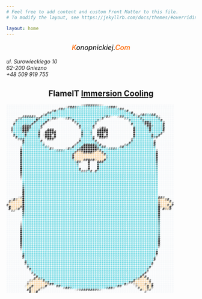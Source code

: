 ```yaml
---
# Feel free to add content and custom Front Matter to this file.
# To modify the layout, see https://jekyllrb.com/docs/themes/#overriding-theme-defaults

layout: home
---
```


   <address>
        <p style="text-align: center; font-weight: 500; font-size: 18px"><span style="color: #ff6600;">K</span>onopnickiej.<span
                style="color: #ff6600;">Com</span></p>
        <p>
            ul. Surowieckiego 10<br/>
            62-200 Gniezno<br/>
            +48 509 919 755
        </p>
    </address>

<div>
<center><h2>FlameIT <a href="https://flameit.io">Immersion Cooling</a></h2></center>
</div>

<pre style="font: 10px/5px monospace;"><span style="color: #F6F8FA;"></span><span style="color: #F6F8FA;">#</span><span style="color: #F6F8FA;">#</span><span style="color: #F6F8FA;">#</span><span style="color: #F6F8FA;">#</span><span style="color: #F6F8FA;">#</span><span style="color: #F6F8FA;">#</span><span style="color: #F6F8FA;">#</span><span style="color: #F6F8FA;">#</span><span style="color: #F6F8FA;">#</span><span style="color: #F6F8FA;">#</span><span style="color: #F6F8FA;">#</span><span style="color: #F6F8FA;">#</span><span style="color: #F6F8FA;">#</span><span style="color: #F6F8FA;">#</span><span style="color: #F6F8FA;">#</span><span style="color: #F6F8FA;">#</span><span style="color: #F6F8FA;">#</span><span style="color: #F6F8FA;">#</span><span style="color: #F6F8FA;">#</span><span style="color: #F6F8FA;">#</span><span style="color: #F6F8FA;">#</span><span style="color: #F6F8FA;">#</span><span style="color: #F6F8FA;">#</span><span style="color: #F6F8FA;">#</span><span style="color: #F6F8FA;">#</span><span style="color: #F6F8FA;">#</span><span style="color: #F6F8FA;">#</span><span style="color: #F6F8FA;">#</span><span style="color: #F6F8FA;">#</span><span style="color: #F6F8FA;">#</span><span style="color: #F6F8FA;">#</span><span style="color: #F6F8FA;">#</span><span style="color: #f6f6f6;">#</span><span style="color: #bebebe;">#</span><span style="color: #787878;">#</span><span style="color: #282828;">#</span><span style="color: #0c0c0c;">#</span><span style="color: #181818;">#</span><span style="color: #2c2c2c;">#</span><span style="color: #4a4a4a;">#</span><span style="color: #747474;">#</span><span style="color: #a2a2a2;">#</span><span style="color: #d4d4d4;">#</span><span style="color: #F6F8FA;">#</span><span style="color: #F6F8FA;">#</span><span style="color: #F6F8FA;">#</span><span style="color: #F6F8FA;">#</span><span style="color: #F6F8FA;">#</span><span style="color: #F6F8FA;">#</span><span style="color: #F6F8FA;">#</span><span style="color: #F6F8FA;">#</span><span style="color: #F6F8FA;">#</span><span style="color: #F6F8FA;">#</span><span style="color: #F6F8FA;">#</span><span style="color: #F6F8FA;">#</span><span style="color: #F6F8FA;">#</span><span style="color: #F6F8FA;">#</span><span style="color: #F6F8FA;">#</span><span style="color: #F6F8FA;">#</span><span style="color: #F6F8FA;">#</span><span style="color: #F6F8FA;">#</span><span style="color: #F6F8FA;">#</span><span style="color: #F6F8FA;">#</span><span style="color: #F6F8FA;">#</span><span style="color: #F6F8FA;">#</span><span style="color: #F6F8FA;">#</span><span style="color: #F6F8FA;">#</span><span style="color: #F6F8FA;">#</span><span style="color: #F6F8FA;">#</span><span style="color: #F6F8FA;">#</span><span style="color: #F6F8FA;">#</span><span style="color: #F6F8FA;">#</span><span style="color: #F6F8FA;">#</span><span style="color: #F6F8FA;">#
</span><span style="color: #F6F8FA;">#</span><span style="color: #F6F8FA;">#</span><span style="color: #F6F8FA;">#</span><span style="color: #F6F8FA;">#</span><span style="color: #F6F8FA;">#</span><span style="color: #F6F8FA;">#</span><span style="color: #F6F8FA;">#</span><span style="color: #F6F8FA;">#</span><span style="color: #F6F8FA;">#</span><span style="color: #F6F8FA;">#</span><span style="color: #F6F8FA;">#</span><span style="color: #F6F8FA;">#</span><span style="color: #F6F8FA;">#</span><span style="color: #F6F8FA;">#</span><span style="color: #F6F8FA;">#</span><span style="color: #F6F8FA;">#</span><span style="color: #F6F8FA;">#</span><span style="color: #F6F8FA;">#</span><span style="color: #F6F8FA;">#</span><span style="color: #F6F8FA;">#</span><span style="color: #F6F8FA;">#</span><span style="color: #F6F8FA;">#</span><span style="color: #F6F8FA;">#</span><span style="color: #F6F8FA;">#</span><span style="color: #F6F8FA;">#</span><span style="color: #F6F8FA;">#</span><span style="color: #e2e2e2;">#</span><span style="color: #4e4e4e;">#</span><span style="color: #000000;">#</span><span style="color: #070e0f;">#</span><span style="color: #2f6166;">#</span><span style="color: #57b2bb;">#</span><span style="color: #6de0eb;">#</span><span style="color: #71e8f4;">#</span><span style="color: #6ee1ec;">#</span><span style="color: #6adae5;">#</span><span style="color: #6ad8e3;">#</span><span style="color: #6ad9e4;">#</span><span style="color: #6adae5;">#</span><span style="color: #6cdce8;">#</span><span style="color: #6ee0ec;">#</span><span style="color: #70e6f2;">#</span><span style="color: #71e8f4;">#</span><span style="color: #6adae5;">#</span><span style="color: #53a9b2;">#</span><span style="color: #285357;">#</span><span style="color: #000101;">#</span><span style="color: #040404;">#</span><span style="color: #909090;">#</span><span style="color: #F6F8FA;">#</span><span style="color: #F6F8FA;">#</span><span style="color: #F6F8FA;">#</span><span style="color: #F6F8FA;">#</span><span style="color: #F6F8FA;">#</span><span style="color: #F6F8FA;">#</span><span style="color: #F6F8FA;">#</span><span style="color: #F6F8FA;">#</span><span style="color: #F6F8FA;">#</span><span style="color: #F6F8FA;">#</span><span style="color: #F6F8FA;">#</span><span style="color: #F6F8FA;">#</span><span style="color: #F6F8FA;">#</span><span style="color: #F6F8FA;">#</span><span style="color: #F6F8FA;">#</span><span style="color: #F6F8FA;">#</span><span style="color: #F6F8FA;">#</span><span style="color: #F6F8FA;">#</span><span style="color: #F6F8FA;">#</span><span style="color: #F6F8FA;">#</span><span style="color: #F6F8FA;">#</span><span style="color: #F6F8FA;">#</span><span style="color: #F6F8FA;">#</span><span style="color: #F6F8FA;">#</span><span style="color: #F6F8FA;">#
</span><span style="color: #F6F8FA;">#</span><span style="color: #F6F8FA;">######################</span><span style="color: #444444;">#</span><span style="color: #000000;">#</span><span style="color: #3e7f85;">#</span><span style="color: #6fe4ef;">#</span><span style="color: #6ddfea;">#</span><span style="color: #69d7e2;">####################</span><span style="color: #71e8f4;">#</span><span style="color: #56afb8;">#</span><span style="color: #040708;">#</span><span style="color: #3a3a3a;">#</span><span style="color: #F6F8FA;">######################
</span><span style="color: #F6F8FA;">#</span><span style="color: #F6F8FA;">###################</span><span style="color: #727272;">#</span><span style="color: #000101;">#</span><span style="color: #5fc3cd;">#</span><span style="color: #6ddfea;">#</span><span style="color: #69d7e2;">###########################</span><span style="color: #6de0eb;">#</span><span style="color: #4ea0a8;">#</span><span style="color: #000000;">#</span><span style="color: #fcfcfc;">#</span><span style="color: #F6F8FA;">###################
</span><span style="color: #F6F8FA;">#</span><span style="color: #F6F8FA;">#################</span><span style="color: #3a3a3a;">#</span><span style="color: #224549;">#</span><span style="color: #71e8f4;">#</span><span style="color: #69d7e2;">#################################</span><span style="color: #5bbbc5;">#</span><span style="color: #000000;">#</span><span style="color: #F6F8FA;">##################
</span><span style="color: #F6F8FA;">#</span><span style="color: #F6F8FA;">###############</span><span style="color: #a2a2a2;">#</span><span style="color: #102022;">#</span><span style="color: #70e5f1;">#</span><span style="color: #69d7e2;">##########################</span><span style="color: #6de0eb;">#</span><span style="color: #71e7f3;">#</span><span style="color: #6bdbe6;">#</span><span style="color: #6ddfeb;">#</span><span style="color: #71e8f4;">#</span><span style="color: #69d8e3;">#</span><span style="color: #69d7e2;">####</span><span style="color: #6bdae6;">#</span><span style="color: #193437;">#</span><span style="color: #cacaca;">#</span><span style="color: #F6F8FA;">#</span><span style="color: #868686;">#</span><span style="color: #000000;">#</span><span style="color: #39767c;">#</span><span style="color: #5bbac3;">#</span><span style="color: #51a5ad;">#</span><span style="color: #13282a;">#</span><span style="color: #0c0c0c;">#</span><span style="color: #F6F8FA;">########
</span><span style="color: #F6F8FA;">#</span><span style="color: #F6F8FA;">######</span><span style="color: #383838;">#</span><span style="color: #000000;">#</span><span style="color: #0f1f20;">#</span><span style="color: #0b1617;">#</span><span style="color: #000000;">#</span><span style="color: #585858;">#</span><span style="color: #F6F8FA;">##</span><span style="color: #000000;">#</span><span style="color: #6cdde8;">#</span><span style="color: #69d7e2;">####</span><span style="color: #6adae5;">#</span><span style="color: #72e9f4;">#</span><span style="color: #6bdbe6;">#</span><span style="color: #68d4df;">#</span><span style="color: #6fe3ef;">#</span><span style="color: #6fe4ef;">#</span><span style="color: #69d7e2;">###############</span><span style="color: #6ad9e5;">#</span><span style="color: #4ea0a8;">#</span><span style="color: #000000;">#</span><span style="color: #727070;">#</span><span style="color: #e8e8e8;">#</span><span style="color: #F6F8FA;">##</span><span style="color: #bfbfbf;">#</span><span style="color: #181111;">#</span><span style="color: #153134;">#</span><span style="color: #71e8f4;">#</span><span style="color: #69d7e2;">####</span><span style="color: #5ec0ca;">#</span><span style="color: #000000;">#</span><span style="color: #72e9f5;">#</span><span style="color: #69d7e2;">#####</span><span style="color: #6ddfea;">#</span><span style="color: #152b2d;">#</span><span style="color: #cccccc;">#</span><span style="color: #F6F8FA;">######
</span><span style="color: #F6F8FA;">#</span><span style="color: #F6F8FA;">####</span><span style="color: #727272;">#</span><span style="color: #2a565a;">#</span><span style="color: #6fe3ee;">#</span><span style="color: #69d7e2;">####</span><span style="color: #72eaf5;">#</span><span style="color: #183134;">#</span><span style="color: #000000;">#</span><span style="color: #6ee1ec;">#</span><span style="color: #69d7e2;">##</span><span style="color: #69d6e1;">#</span><span style="color: #6ee2ed;">#</span><span style="color: #00090a;">#</span><span style="color: #1b1616;">#</span><span style="color: #b4b4b4;">#</span><span style="color: #f9f9f9;">#</span><span style="color: #F6F8FA;">#</span><span style="color: #e7e7e7;">#</span><span style="color: #787777;">#</span><span style="color: #000000;">#</span><span style="color: #438a91;">#</span><span style="color: #6adae5;">#</span><span style="color: #69d7e2;">###########</span><span style="color: #63cbd5;">#</span><span style="color: #080302;">#</span><span style="color: #F6F8FA;">#########</span><span style="color: #6c6c6c;">#</span><span style="color: #42878e;">#</span><span style="color: #69d6e1;">#</span><span style="color: #69d7e2;">###</span><span style="color: #71e6f2;">#</span><span style="color: #173032;">#</span><span style="color: #68d6e1;">#</span><span style="color: #69d7e2;">#####</span><span style="color: #69d6e1;">#</span><span style="color: #31656a;">#</span><span style="color: #ececec;">#</span><span style="color: #F6F8FA;">#####
</span><span style="color: #F6F8FA;">#</span><span style="color: #F6F8FA;">###</span><span style="color: #383838;">#</span><span style="color: #6ee1ec;">#</span><span style="color: #69d7e2;">######</span><span style="color: #72e9f5;">#</span><span style="color: #010202;">#</span><span style="color: #69d7e2;">###</span><span style="color: #6fe2ee;">#</span><span style="color: #000000;">#</span><span style="color: #c5c5c5;">#</span><span style="color: #F6F8FA;">#########</span><span style="color: #000000;">#</span><span style="color: #6ee1ec;">#</span><span style="color: #69d7e2;">########</span><span style="color: #69d6e1;">#</span><span style="color: #2d5d62;">#</span><span style="color: #d8d8d8;">#</span><span style="color: #F6F8FA;">###########</span><span style="color: #fefefe;">#</span><span style="color: #264f53;">#</span><span style="color: #69d7e2;">####</span><span style="color: #70e5f0;">#</span><span style="color: #2a565b;">#</span><span style="color: #69d7e2;">######</span><span style="color: #69d6e1;">#</span><span style="color: #000101;">#</span><span style="color: #F6F8FA;">#####
</span><span style="color: #F6F8FA;">#</span><span style="color: #F6F8FA;">##</span><span style="color: #d2d2d2;">#</span><span style="color: #64cdd8;">#</span><span style="color: #69d7e2;">######</span><span style="color: #6ee0ec;">#</span><span style="color: #000000;">#</span><span style="color: #69d7e1;">#</span><span style="color: #69d7e2;">##</span><span style="color: #72eaf6;">#</span><span style="color: #000000;">#</span><span style="color: #F6F8FA;">############</span><span style="color: #646464;">#</span><span style="color: #65cfd9;">#</span><span style="color: #69d7e2;">#######</span><span style="color: #3e7f86;">#</span><span style="color: #fafafa;">#</span><span style="color: #F6F8FA;">#############</span><span style="color: #e6e6e6;">#</span><span style="color: #63cad4;">#</span><span style="color: #69d7e2;">####</span><span style="color: #57b3bc;">#</span><span style="color: #000000;">##</span><span style="color: #39747a;">#</span><span style="color: #69d7e2;">####</span><span style="color: #72eaf6;">#</span><span style="color: #909090;">#</span><span style="color: #F6F8FA;">####
</span><span style="color: #F6F8FA;">#</span><span style="color: #F6F8FA;">##</span><span style="color: #040909;">#</span><span style="color: #69d7e2;">###</span><span style="color: #6bdbe6;">#</span><span style="color: #57b2bb;">#</span><span style="color: #63cbd6;">#</span><span style="color: #6bdae5;">#</span><span style="color: #000000;">#</span><span style="color: #6cdde8;">#</span><span style="color: #69d7e2;">##</span><span style="color: #6cdee9;">#</span><span style="color: #000000;">#</span><span style="color: #F6F8FA;">##############</span><span style="color: #2a2a2a;">#</span><span style="color: #71e8f4;">#</span><span style="color: #69d7e2;">#####</span><span style="color: #72eaf6;">#</span><span style="color: #848484;">#</span><span style="color: #F6F8FA;">###############</span><span style="color: #030000;">#</span><span style="color: #69d8e3;">#</span><span style="color: #69d7e2;">###</span><span style="color: #69d7e1;">#</span><span style="color: #0f1f21;">#</span><span style="color: #000000;">##</span><span style="color: #6fe5f0;">#</span><span style="color: #69d7e2;">####</span><span style="color: #000000;">#</span><span style="color: #F6F8FA;">####
</span><span style="color: #F6F8FA;">#</span><span style="color: #F6F8FA;">#</span><span style="color: #fafafa;">#</span><span style="color: #6de0eb;">#</span><span style="color: #69d7e2;">##</span><span style="color: #6ad9e4;">#</span><span style="color: #000000;">####</span><span style="color: #72e9f5;">#</span><span style="color: #69d7e2;">###</span><span style="color: #102224;">#</span><span style="color: #F6F8FA;">################</span><span style="color: #030809;">#</span><span style="color: #69d7e2;">#####</span><span style="color: #000203;">#</span><span style="color: #F6F8FA;">#################</span><span style="color: #65ced8;">#</span><span style="color: #69d7e2;">####</span><span style="color: #6cdde8;">#</span><span style="color: #000000;">##</span><span style="color: #3f8288;">#</span><span style="color: #69d7e2;">####</span><span style="color: #0d1b1c;">#</span><span style="color: #F6F8FA;">####
</span><span style="color: #F6F8FA;">#</span><span style="color: #F6F8FA;">#</span><span style="color: #727272;">#</span><span style="color: #6ddee9;">#</span><span style="color: #69d7e2;">##</span><span style="color: #59b6c0;">#</span><span style="color: #000000;">###</span><span style="color: #204245;">#</span><span style="color: #69d7e2;">###</span><span style="color: #6fe4ef;">#</span><span style="color: #676666;">#</span><span style="color: #F6F8FA;">################</span><span style="color: #646463;">#</span><span style="color: #6fe4f0;">#</span><span style="color: #69d7e2;">###</span><span style="color: #6ee1ed;">#</span><span style="color: #656463;">#</span><span style="color: #F6F8FA;">##</span><span style="color: #b7b7b7;">#</span><span style="color: #0e0e0e;">#</span><span style="color: #7d7d7d;">#</span><span style="color: #F6F8FA;">############</span><span style="color: #061719;">#</span><span style="color: #69d7e2;">#####</span><span style="color: #57b1ba;">#</span><span style="color: #000000;">#</span><span style="color: #71e8f4;">#</span><span style="color: #69d7e2;">####</span><span style="color: #14292b;">#</span><span style="color: #F6F8FA;">####
</span><span style="color: #F6F8FA;">#</span><span style="color: #F6F8FA;">#</span><span style="color: #484848;">#</span><span style="color: #6adae5;">#</span><span style="color: #69d7e2;">##</span><span style="color: #5ab8c1;">#</span><span style="color: #000000;">###</span><span style="color: #6cdee9;">#</span><span style="color: #69d7e2;">###</span><span style="color: #57b2bb;">#</span><span style="color: #F6F8FA;">###</span><span style="color: #000000;">##</span><span style="color: #111111;">#</span><span style="color: #F6F8FA;">############</span><span style="color: #5ec1ca;">#</span><span style="color: #69d7e2;">####</span><span style="color: #F6F8FA;">##</span><span style="color: #515151;">#</span><span style="color: #000000;">####</span><span style="color: #F6F8FA;">###########</span><span style="color: #000000;">#</span><span style="color: #69d7e2;">######</span><span style="color: #040808;">#</span><span style="color: #69d7e2;">#####</span><span style="color: #000000;">#</span><span style="color: #F6F8FA;">####
</span><span style="color: #F6F8FA;">#</span><span style="color: #F6F8FA;">#</span><span style="color: #969696;">#</span><span style="color: #6fe3ee;">#</span><span style="color: #69d7e2;">##</span><span style="color: #69d6e1;">#</span><span style="color: #030606;">#</span><span style="color: #000000;">#</span><span style="color: #32676c;">#</span><span style="color: #69d7e2;">####</span><span style="color: #193b3f;">#</span><span style="color: #F6F8FA;">##</span><span style="color: #000000;">#####</span><span style="color: #F6F8FA;">###########</span><span style="color: #2e6166;">#</span><span style="color: #69d7e2;">###</span><span style="color: #4e9fa7;">#</span><span style="color: #F6F8FA;">##</span><span style="color: #000000;">#####</span><span style="color: #F6F8FA;">###########</span><span style="color: #1b1413;">#</span><span style="color: #69d8e3;">#</span><span style="color: #69d7e2;">#####</span><span style="color: #32676c;">#</span><span style="color: #6fe3ee;">#</span><span style="color: #69d7e2;">###</span><span style="color: #72eaf6;">#</span><span style="color: #848484;">#</span><span style="color: #F6F8FA;">####
</span><span style="color: #F6F8FA;">#</span><span style="color: #F6F8FA;">##</span><span style="color: #54abb4;">#</span><span style="color: #69d7e2;">###</span><span style="color: #69d6e1;">#</span><span style="color: #1f4043;">#</span><span style="color: #6fe4f0;">#</span><span style="color: #69d7e2;">####</span><span style="color: #001012;">#</span><span style="color: #F6F8FA;">#</span><span style="color: #e4e4e4;">#</span><span style="color: #000000;">#####</span><span style="color: #F6F8FA;">###########</span><span style="color: #133235;">#</span><span style="color: #69d7e2;">###</span><span style="color: #479299;">#</span><span style="color: #F6F8FA;">##</span><span style="color: #000000;">###</span><span style="color: #bfbfbf;">#</span><span style="color: #141414;">#</span><span style="color: #f5f5f5;">#</span><span style="color: #F6F8FA;">##########</span><span style="color: #140c0b;">#</span><span style="color: #69d8e3;">#</span><span style="color: #69d7e2;">#####</span><span style="color: #72e9f5;">#</span><span style="color: #51a5ae;">#</span><span style="color: #69d7e2;">##</span><span style="color: #68d6e1;">#</span><span style="color: #000101;">#</span><span style="color: #F6F8FA;">#####
</span><span style="color: #F6F8FA;">#</span><span style="color: #F6F8FA;">##</span><span style="color: #181818;">#</span><span style="color: #6fe3ee;">#</span><span style="color: #69d7e2;">##</span><span style="color: #6ad8e4;">#</span><span style="color: #010202;">#</span><span style="color: #69d7e2;">#####</span><span style="color: #0c2528;">#</span><span style="color: #F6F8FA;">#</span><span style="color: #d4d4d4;">#</span><span style="color: #000000;">###</span><span style="color: #F6F8FA;">#</span><span style="color: #000000;">#</span><span style="color: #F6F8FA;">###########</span><span style="color: #224c50;">#</span><span style="color: #69d7e2;">###</span><span style="color: #67d2dd;">#</span><span style="color: #F6F8FA;">##</span><span style="color: #000000;">###</span><span style="color: #dcdcdc;">#</span><span style="color: #222222;">#</span><span style="color: #F6F8FA;">###########</span><span style="color: #000000;">#</span><span style="color: #69d7e2;">#######</span><span style="color: #000000;">#</span><span style="color: #69d7e2;">#</span><span style="color: #6cdee9;">#</span><span style="color: #050a0b;">#</span><span style="color: #F6F8FA;">######
</span><span style="color: #F6F8FA;">#</span><span style="color: #F6F8FA;">###</span><span style="color: #000000;">#</span><span style="color: #72eaf6;">#</span><span style="color: #69d7e2;">#</span><span style="color: #6ddfea;">#</span><span style="color: #5fc2cc;">#</span><span style="color: #69d7e2;">#####</span><span style="color: #3e8087;">#</span><span style="color: #F6F8FA;">##</span><span style="color: #000000;">###</span><span style="color: #979797;">#</span><span style="color: #000000;">#</span><span style="color: #F6F8FA;">###########</span><span style="color: #55aeb7;">#</span><span style="color: #69d7e2;">###</span><span style="color: #6ddfea;">#</span><span style="color: #3d3b3b;">#</span><span style="color: #F6F8FA;">#</span><span style="color: #ececec;">#</span><span style="color: #000000;">###</span><span style="color: #818181;">#</span><span style="color: #F6F8FA;">###########</span><span style="color: #2d5f64;">#</span><span style="color: #69d7e2;">#######</span><span style="color: #285357;">#</span><span style="color: #40838a;">#</span><span style="color: #222222;">#</span><span style="color: #F6F8FA;">#######
</span><span style="color: #F6F8FA;">#</span><span style="color: #F6F8FA;">####</span><span style="color: #747474;">#</span><span style="color: #2c5b60;">#</span><span style="color: #23474b;">#</span><span style="color: #6ee1ed;">#</span><span style="color: #69d7e2;">#####</span><span style="color: #72e8f4;">#</span><span style="color: #e6e6e6;">#</span><span style="color: #F6F8FA;">#</span><span style="color: #e7e7e7;">#</span><span style="color: #000000;">###</span><span style="color: #F6F8FA;">###########</span><span style="color: #999999;">#</span><span style="color: #71e7f3;">#</span><span style="color: #69d7e2;">####</span><span style="color: #0d1e20;">#</span><span style="color: #F6F8FA;">###</span><span style="color: #e1e1e1;">#</span><span style="color: #F6F8FA;">############</span><span style="color: #6e6d6d;">#</span><span style="color: #71e7f3;">#</span><span style="color: #69d7e2;">#######</span><span style="color: #6ddfeb;">#</span><span style="color: #F6F8FA;">#########
</span><span style="color: #F6F8FA;">#</span><span style="color: #F6F8FA;">######</span><span style="color: #000000;">#</span><span style="color: #69d7e2;">######</span><span style="color: #69d6e1;">#</span><span style="color: #000000;">#</span><span style="color: #F6F8FA;">################</span><span style="color: #000304;">#</span><span style="color: #69d7e2;">#####</span><span style="color: #6fe4f0;">#</span><span style="color: #1f1e1e;">#</span><span style="color: #F6F8FA;">###############</span><span style="color: #2f6065;">#</span><span style="color: #69d7e2;">########</span><span style="color: #6cdee9;">#</span><span style="color: #4e4e4e;">#</span><span style="color: #F6F8FA;">########
</span><span style="color: #F6F8FA;">#</span><span style="color: #F6F8FA;">######</span><span style="color: #254d51;">#</span><span style="color: #69d7e2;">#######</span><span style="color: #6fe3ee;">#</span><span style="color: #d1d1d1;">#</span><span style="color: #F6F8FA;">##############</span><span style="color: #3f3e3e;">#</span><span style="color: #71e7f2;">#</span><span style="color: #69d7e2;">##</span><span style="color: #70e4f0;">#</span><span style="color: #71e7f3;">#</span><span style="color: #72e8f4;">#</span><span style="color: #6ad9e4;">#</span><span style="color: #66d1dc;">#</span><span style="color: #818181;">#</span><span style="color: #F6F8FA;">#############</span><span style="color: #060f10;">#</span><span style="color: #68d6e1;">#</span><span style="color: #69d7e2;">#########</span><span style="color: #000000;">#</span><span style="color: #F6F8FA;">########
</span><span style="color: #F6F8FA;">#</span><span style="color: #F6F8FA;">######</span><span style="color: #60c4ce;">#</span><span style="color: #69d7e2;">########</span><span style="color: #366e74;">#</span><span style="color: #F6F8FA;">#############</span><span style="color: #727272;">#</span><span style="color: #6cdee9;">#</span><span style="color: #69d7e2;">#</span><span style="color: #6fe3ef;">#</span><span style="color: #000000;">#####</span><span style="color: #3f8187;">#</span><span style="color: #66d1db;">#</span><span style="color: #1e1c1c;">#</span><span style="color: #F6F8FA;">##########</span><span style="color: #8e8e8e;">#</span><span style="color: #2b595e;">#</span><span style="color: #68d6e1;">#</span><span style="color: #69d7e2;">##########</span><span style="color: #183134;">#</span><span style="color: #F6F8FA;">########
</span><span style="color: #F6F8FA;">#</span><span style="color: #F6F8FA;">#####</span><span style="color: #cacaca;">#</span><span style="color: #72e9f5;">#</span><span style="color: #69d7e2;">########</span><span style="color: #69d6e1;">#</span><span style="color: #42868d;">#</span><span style="color: #9d9d9d;">#</span><span style="color: #F6F8FA;">##########</span><span style="color: #000000;">#</span><span style="color: #72e9f5;">#</span><span style="color: #69d7e2;">#</span><span style="color: #71e8f4;">#</span><span style="color: #000000;">#######</span><span style="color: #56b0b9;">#</span><span style="color: #6fe3ef;">#</span><span style="color: #12292c;">#</span><span style="color: #393636;">#</span><span style="color: #F6F8FA;">######</span><span style="color: #535151;">#</span><span style="color: #00090a;">#</span><span style="color: #72e9f5;">#</span><span style="color: #69d7e2;">############</span><span style="color: #4fa1a9;">#</span><span style="color: #F6F8FA;">########
</span><span style="color: #F6F8FA;">#</span><span style="color: #F6F8FA;">#####</span><span style="color: #606060;">#</span><span style="color: #6ddfea;">#</span><span style="color: #69d7e2;">##########</span><span style="color: #72eaf6;">#</span><span style="color: #000000;">#</span><span style="color: #818080;">#</span><span style="color: #F6F8FA;">#####</span><span style="color: #d8d8d8;">#</span><span style="color: #000000;">#</span><span style="color: #469097;">#</span><span style="color: #69d8e3;">#</span><span style="color: #69d7e2;">##</span><span style="color: #1e3d40;">#</span><span style="color: #000000;">#######</span><span style="color: #122729;">#</span><span style="color: #69d7e2;">##</span><span style="color: #6cdee9;">#</span><span style="color: #68d4df;">#</span><span style="color: #3a777d;">#</span><span style="color: #193b3e;">#</span><span style="color: #1b3e41;">#</span><span style="color: #3c7c83;">#</span><span style="color: #68d6e0;">#</span><span style="color: #6ddfea;">#</span><span style="color: #69d7e2;">##############</span><span style="color: #6ee1ec;">#</span><span style="color: #f0f0f0;">#</span><span style="color: #F6F8FA;">#######
</span><span style="color: #F6F8FA;">#</span><span style="color: #F6F8FA;">#####</span><span style="color: #161616;">#</span><span style="color: #69d7e2;">#############</span><span style="color: #6ee1ec;">#</span><span style="color: #67d2dd;">#</span><span style="color: #3e8188;">#</span><span style="color: #26555a;">#</span><span style="color: #326b71;">#</span><span style="color: #59b6bf;">#</span><span style="color: #72e9f5;">#</span><span style="color: #69d7e2;">###</span><span style="color: #6fe6f2;">#</span><span style="color: #0b0004;">#</span><span style="color: #5e503f;">#</span><span style="color: #000000;">#######</span><span style="color: #c2ad88;">#</span><span style="color: #1a191d;">#</span><span style="color: #6de2ee;">#</span><span style="color: #69d7e2;">######################</span><span style="color: #70e6f2;">#</span><span style="color: #929292;">#</span><span style="color: #F6F8FA;">#######
</span><span style="color: #F6F8FA;">#</span><span style="color: #F6F8FA;">#####</span><span style="color: #000000;">#</span><span style="color: #69d7e2;">######################</span><span style="color: #6ee4f0;">#</span><span style="color: #443830;">#</span><span style="color: #f5d1a1;">##</span><span style="color: #bfa47f;">#</span><span style="color: #000000;">####</span><span style="color: #847157;">#</span><span style="color: #ffddaa;">#</span><span style="color: #f6d2a2;">#</span><span style="color: #fcd7a6;">#</span><span style="color: #241b1b;">#</span><span style="color: #6fe6f2;">#</span><span style="color: #69d7e2;">#####################</span><span style="color: #6bdbe6;">#</span><span style="color: #343434;">#</span><span style="color: #F6F8FA;">#######
</span><span style="color: #F6F8FA;">#</span><span style="color: #F6F8FA;">#####</span><span style="color: #000000;">#</span><span style="color: #69d7e2;">######################</span><span style="color: #243237;">#</span><span style="color: #f9d5a4;">#</span><span style="color: #f6d2a2;">###########</span><span style="color: #f5d1a1;">#</span><span style="color: #1e1516;">#</span><span style="color: #6bdde9;">#</span><span style="color: #69d7e2;">#####################</span><span style="color: #000000;">#</span><span style="color: #F6F8FA;">#######
</span><span style="color: #F6F8FA;">#</span><span style="color: #F6F8FA;">#####</span><span style="color: #040909;">#</span><span style="color: #69d7e2;">######################</span><span style="color: #251615;">#</span><span style="color: #f6d2a2;">#############</span><span style="color: #ffe2ae;">#</span><span style="color: #549fa8;">#</span><span style="color: #69d7e2;">#####################</span><span style="color: #000000;">#</span><span style="color: #F6F8FA;">#######
</span><span style="color: #F6F8FA;">#</span><span style="color: #F6F8FA;">#####</span><span style="color: #0b1617;">#</span><span style="color: #69d7e2;">######################</span><span style="color: #0f0408;">#</span><span style="color: #f6d2a2;">#####</span><span style="color: #f7d3a2;">#</span><span style="color: #ffdcaa;">#</span><span style="color: #fcd7a5;">#</span><span style="color: #f6d2a2;">#####</span><span style="color: #ffe3ae;">#</span><span style="color: #549fa7;">#</span><span style="color: #69d7e2;">#####################</span><span style="color: #050b0b;">#</span><span style="color: #F6F8FA;">#######
</span><span style="color: #F6F8FA;">#</span><span style="color: #F6F8FA;">#####</span><span style="color: #0d1b1d;">#</span><span style="color: #69d7e2;">######################</span><span style="color: #60bfc8;">#</span><span style="color: #e7c79a;">#</span><span style="color: #f6d2a2;">#</span><span style="color: #fbd7a5;">##</span><span style="color: #453b33;">#</span><span style="color: #19171b;">#</span><span style="color: #121010;">#</span><span style="color: #575456;">#</span><span style="color: #060408;">#</span><span style="color: #debe94;">#</span><span style="color: #f9d4a4;">#</span><span style="color: #f6d2a2;">#</span><span style="color: #f9d5a4;">#</span><span style="color: #12090c;">#</span><span style="color: #6bdce7;">#</span><span style="color: #69d7e2;">#####################</span><span style="color: #162e30;">#</span><span style="color: #F6F8FA;">#######
</span><span style="color: #F6F8FA;">#</span><span style="color: #F6F8FA;">#####</span><span style="color: #0d1b1d;">#</span><span style="color: #69d7e2;">#######################</span><span style="color: #60bfc8;">#</span><span style="color: #1a1e23;">#</span><span style="color: #464446;">#</span><span style="color: #e6e6e6;">#</span><span style="color: #F6F8FA;">##</span><span style="color: #000000;">#</span><span style="color: #F6F8FA;">###</span><span style="color: #1a1d20;">#</span><span style="color: #170b0c;">#</span><span style="color: #161115;">#</span><span style="color: #6ee5f1;">#</span><span style="color: #69d7e2;">######################</span><span style="color: #295458;">#</span><span style="color: #F6F8FA;">#######
</span><span style="color: #F6F8FA;">#</span><span style="color: #F6F8FA;">#####</span><span style="color: #0a1516;">#</span><span style="color: #69d7e2;">########################</span><span style="color: #50a4ac;">#</span><span style="color: #F6F8FA;">####</span><span style="color: #1f1f1f;">#</span><span style="color: #F6F8FA;">###</span><span style="color: #234d51;">#</span><span style="color: #69d7e2;">#########################</span><span style="color: #387379;">#</span><span style="color: #F6F8FA;">#######
</span><span style="color: #F6F8FA;">#</span><span style="color: #F6F8FA;">#####</span><span style="color: #040909;">#</span><span style="color: #69d7e2;">########################</span><span style="color: #52a9b1;">#</span><span style="color: #F6F8FA;">####</span><span style="color: #3d3d3d;">#</span><span style="color: #F6F8FA;">###</span><span style="color: #081e20;">#</span><span style="color: #69d7e2;">#########################</span><span style="color: #448c94;">#</span><span style="color: #F6F8FA;">#######
</span><span style="color: #F6F8FA;">#</span><span style="color: #F6F8FA;">#####</span><span style="color: #000000;">#</span><span style="color: #69d7e2;">########################</span><span style="color: #6ee1ed;">#</span><span style="color: #ebebeb;">#</span><span style="color: #F6F8FA;">###</span><span style="color: #3c3c3c;">#</span><span style="color: #F6F8FA;">###</span><span style="color: #000f10;">#</span><span style="color: #69d7e2;">#########################</span><span style="color: #4ea0a8;">#</span><span style="color: #F6F8FA;">#######
</span><span style="color: #F6F8FA;">#</span><span style="color: #F6F8FA;">#####</span><span style="color: #000000;">#</span><span style="color: #69d7e2;">########################</span><span style="color: #6ad9e4;">#</span><span style="color: #040202;">#</span><span style="color: #F6F8FA;">##</span><span style="color: #e5e5e5;">#</span><span style="color: #030202;">#</span><span style="color: #F6F8FA;">###</span><span style="color: #153235;">#</span><span style="color: #69d7e2;">#########################</span><span style="color: #54acb5;">#</span><span style="color: #F6F8FA;">#######
</span><span style="color: #F6F8FA;">#</span><span style="color: #F6F8FA;">#####</span><span style="color: #000000;">#</span><span style="color: #69d7e2;">#########################</span><span style="color: #63cad4;">#</span><span style="color: #535251;">#</span><span style="color: #5e5d5d;">#</span><span style="color: #39757b;">#</span><span style="color: #6ddfea;">#</span><span style="color: #1c1a19;">#</span><span style="color: #efefef;">#</span><span style="color: #000000;">#</span><span style="color: #71e7f3;">#</span><span style="color: #69d7e2;">#########################</span><span style="color: #59b6c0;">#</span><span style="color: #F6F8FA;">#######
</span><span style="color: #F6F8FA;">#</span><span style="color: #F6F8FA;">#####</span><span style="color: #202020;">#</span><span style="color: #6ad8e3;">#</span><span style="color: #69d7e2;">#########################</span><span style="color: #6ee2ee;">#</span><span style="color: #6ee2ed;">#</span><span style="color: #69d7e2;">##</span><span style="color: #6ddfea;">#</span><span style="color: #6ad9e4;">#</span><span style="color: #69d7e2;">###########################</span><span style="color: #5cbdc7;">#</span><span style="color: #F6F8FA;">#######
</span><span style="color: #F6F8FA;">#</span><span style="color: #F6F8FA;">#####</span><span style="color: #505050;">#</span><span style="color: #6cdce7;">#</span><span style="color: #69d7e2;">##########################################################</span><span style="color: #5fc2cc;">#</span><span style="color: #F6F8FA;">#######
</span><span style="color: #F6F8FA;">#</span><span style="color: #F6F8FA;">#####</span><span style="color: #8c8c8c;">#</span><span style="color: #6fe4ef;">#</span><span style="color: #69d7e2;">##########################################################</span><span style="color: #61c7d1;">#</span><span style="color: #F6F8FA;">#######
</span><span style="color: #F6F8FA;">#</span><span style="color: #F6F8FA;">#####</span><span style="color: #c8c8c8;">#</span><span style="color: #72e9f4;">#</span><span style="color: #69d7e2;">##########################################################</span><span style="color: #62c8d3;">#</span><span style="color: #F6F8FA;">#######
</span><span style="color: #F6F8FA;">#</span><span style="color: #F6F8FA;">#####</span><span style="color: #f6f6f6;">#</span><span style="color: #6ee2ed;">#</span><span style="color: #69d7e2;">##########################################################</span><span style="color: #63cad5;">#</span><span style="color: #F6F8FA;">#######
</span><span style="color: #F6F8FA;">#</span><span style="color: #F6F8FA;">######</span><span style="color: #63cbd5;">#</span><span style="color: #69d7e2;">##########################################################</span><span style="color: #63cad5;">#</span><span style="color: #F6F8FA;">#######
</span><span style="color: #F6F8FA;">#</span><span style="color: #F6F8FA;">######</span><span style="color: #50a4ac;">#</span><span style="color: #69d7e2;">##########################################################</span><span style="color: #63cad5;">#</span><span style="color: #F6F8FA;">#######
</span><span style="color: #F6F8FA;">#</span><span style="color: #F6F8FA;">######</span><span style="color: #387379;">#</span><span style="color: #69d7e2;">##########################################################</span><span style="color: #64cdd8;">#</span><span style="color: #F6F8FA;">#######
</span><span style="color: #F6F8FA;">#</span><span style="color: #F6F8FA;">######</span><span style="color: #214447;">#</span><span style="color: #69d7e2;">##########################################################</span><span style="color: #66d1db;">#</span><span style="color: #F6F8FA;">#######
</span><span style="color: #F6F8FA;">#</span><span style="color: #F6F8FA;">######</span><span style="color: #0e1e1f;">#</span><span style="color: #69d7e2;">##########################################################</span><span style="color: #68d5e0;">#</span><span style="color: #F6F8FA;">#######
</span><span style="color: #F6F8FA;">#</span><span style="color: #F6F8FA;">######</span><span style="color: #010404;">#</span><span style="color: #69d7e2;">##########################################################</span><span style="color: #6bdae5;">#</span><span style="color: #F6F8FA;">#######
</span><span style="color: #F6F8FA;">#</span><span style="color: #F6F8FA;">######</span><span style="color: #000000;">#</span><span style="color: #69d7e2;">##########################################################</span><span style="color: #6ddfeb;">#</span><span style="color: #f4f4f4;">#</span><span style="color: #F6F8FA;">######
</span><span style="color: #F6F8FA;">#</span><span style="color: #F6F8FA;">######</span><span style="color: #000000;">#</span><span style="color: #69d7e2;">##########################################################</span><span style="color: #70e4f0;">#</span><span style="color: #e6e6e6;">#</span><span style="color: #F6F8FA;">######
</span><span style="color: #F6F8FA;">#</span><span style="color: #F6F8FA;">####</span><span style="color: #d4d4d4;">#</span><span style="color: #969696;">#</span><span style="color: #000000;">#</span><span style="color: #69d7e2;">##########################################################</span><span style="color: #71e8f4;">#</span><span style="color: #000000;">##</span><span style="color: #686868;">#</span><span style="color: #F6F8FA;">####
</span><span style="color: #F6F8FA;">#</span><span style="color: #F6F8FA;">#</span><span style="color: #dcdcdc;">#</span><span style="color: #000000;">#</span><span style="color: #a48e6d;">#</span><span style="color: #ffe0ad;">#</span><span style="color: #ffe2ae;">#</span><span style="color: #000000;">#</span><span style="color: #69d7e2;">##########################################################</span><span style="color: #71e8f4;">#</span><span style="color: #ba9f7b;">#</span><span style="color: #f6d2a2;">#</span><span style="color: #ffe2ae;">#</span><span style="color: #88765b;">#</span><span style="color: #020202;">#</span><span style="color: #F6F8FA;">##
</span><span style="color: #F6F8FA;">#</span><span style="color: #343434;">#</span><span style="color: #d7ba90;">#</span><span style="color: #f5d1a1;">#</span><span style="color: #f6d2a2;">###</span><span style="color: #000000;">#</span><span style="color: #69d7e2;">##########################################################</span><span style="color: #70e4f0;">#</span><span style="color: #937d60;">#</span><span style="color: #f6d2a2;">###</span><span style="color: #ffe0ac;">#</span><span style="color: #000000;">#</span><span style="color: #F6F8FA;">#
</span><span style="color: #eeeeee;">#</span><span style="color: #ddbd92;">#</span><span style="color: #f6d2a2;">#####</span><span style="color: #000000;">#</span><span style="color: #69d7e2;">##########################################################</span><span style="color: #6cdee9;">#</span><span style="color: #695742;">#</span><span style="color: #f6d2a2;">####</span><span style="color: #ffe7b2;">#</span><span style="color: #787878;">#
</span><span style="color: #1a1a1a;">#</span><span style="color: #f8d3a3;">#</span><span style="color: #ffdba9;">#</span><span style="color: #f6d2a2;">####</span><span style="color: #000000;">#</span><span style="color: #69d7e2;">##########################################################</span><span style="color: #6adae5;">#</span><span style="color: #3c2e21;">#</span><span style="color: #f6d2a2;">###</span><span style="color: #433a2c;">#</span><span style="color: #ffe6b1;">#</span><span style="color: #222222;">#
</span><span style="color: #F6F8FA;">#</span><span style="color: #000000;">#</span><span style="color: #edcc9d;">#</span><span style="color: #f6d2a2;">##</span><span style="color: #fdd9a7;">#</span><span style="color: #5c4f3d;">#</span><span style="color: #000000;">#</span><span style="color: #69d7e2;">###########################################################</span><span style="color: #000000;">#</span><span style="color: #d7ba8f;">#</span><span style="color: #f5d1a1;">#</span><span style="color: #f6d2a2;">#</span><span style="color: #f8d4a3;">#</span><span style="color: #0a0806;">#</span><span style="color: #F6F8FA;">#
</span><span style="color: #F6F8FA;">#</span><span style="color: #000000;">#</span><span style="color: #ffdba9;">#</span><span style="color: #ffdcaa;">#</span><span style="color: #c0a680;">#</span><span style="color: #222222;">#</span><span style="color: #F6F8FA;">#</span><span style="color: #020505;">#</span><span style="color: #69d7e2;">###########################################################</span><span style="color: #000000;">#</span><span style="color: #fcfcfc;">#</span><span style="color: #000000;">#</span><span style="color: #b09775;">#</span><span style="color: #c6ac85;">#</span><span style="color: #262626;">#</span><span style="color: #F6F8FA;">#
</span><span style="color: #F6F8FA;">#</span><span style="color: #F6F8FA;">#</span><span style="color: #727272;">#</span><span style="color: #8c8c8c;">#</span><span style="color: #F6F8FA;">###</span><span style="color: #102123;">#</span><span style="color: #69d7e2;">###########################################################</span><span style="color: #000000;">#</span><span style="color: #F6F8FA;">######
</span><span style="color: #F6F8FA;">#</span><span style="color: #F6F8FA;">######</span><span style="color: #244a4e;">#</span><span style="color: #69d7e2;">###########################################################</span><span style="color: #000000;">#</span><span style="color: #F6F8FA;">######
</span><span style="color: #F6F8FA;">#</span><span style="color: #F6F8FA;">######</span><span style="color: #3b797f;">#</span><span style="color: #69d7e2;">###########################################################</span><span style="color: #0b1617;">#</span><span style="color: #F6F8FA;">######
</span><span style="color: #F6F8FA;">#</span><span style="color: #F6F8FA;">######</span><span style="color: #52a7b0;">#</span><span style="color: #69d7e2;">###########################################################</span><span style="color: #183134;">#</span><span style="color: #F6F8FA;">######
</span><span style="color: #F6F8FA;">#</span><span style="color: #F6F8FA;">######</span><span style="color: #64ccd6;">#</span><span style="color: #69d7e2;">###########################################################</span><span style="color: #264e52;">#</span><span style="color: #F6F8FA;">######
</span><span style="color: #F6F8FA;">#</span><span style="color: #F6F8FA;">######</span><span style="color: #6ee1ed;">#</span><span style="color: #69d7e2;">###########################################################</span><span style="color: #33696e;">#</span><span style="color: #F6F8FA;">######
</span><span style="color: #F6F8FA;">#</span><span style="color: #F6F8FA;">#####</span><span style="color: #dedede;">#</span><span style="color: #72e9f5;">#</span><span style="color: #69d7e2;">###########################################################</span><span style="color: #3f8087;">#</span><span style="color: #F6F8FA;">######
</span><span style="color: #F6F8FA;">#</span><span style="color: #F6F8FA;">#####</span><span style="color: #aeaeae;">#</span><span style="color: #70e5f1;">#</span><span style="color: #69d7e2;">###########################################################</span><span style="color: #479299;">#</span><span style="color: #F6F8FA;">######
</span><span style="color: #F6F8FA;">#</span><span style="color: #F6F8FA;">#####</span><span style="color: #7a7a7a;">#</span><span style="color: #6ddfea;">#</span><span style="color: #69d7e2;">###########################################################</span><span style="color: #4d9da6;">#</span><span style="color: #F6F8FA;">######
</span><span style="color: #F6F8FA;">#</span><span style="color: #F6F8FA;">#####</span><span style="color: #484848;">#</span><span style="color: #6bdae5;">#</span><span style="color: #69d7e2;">###########################################################</span><span style="color: #50a4ac;">#</span><span style="color: #F6F8FA;">######
</span><span style="color: #F6F8FA;">#</span><span style="color: #F6F8FA;">#####</span><span style="color: #262626;">#</span><span style="color: #69d8e3;">#</span><span style="color: #69d7e2;">###########################################################</span><span style="color: #50a4ac;">#</span><span style="color: #F6F8FA;">######
</span><span style="color: #F6F8FA;">#</span><span style="color: #F6F8FA;">#####</span><span style="color: #0e0e0e;">#</span><span style="color: #69d7e2;">############################################################</span><span style="color: #4c9ba2;">#</span><span style="color: #F6F8FA;">######
</span><span style="color: #F6F8FA;">#</span><span style="color: #F6F8FA;">#####</span><span style="color: #020202;">#</span><span style="color: #69d7e2;">############################################################</span><span style="color: #448b92;">#</span><span style="color: #F6F8FA;">######
</span><span style="color: #F6F8FA;">#</span><span style="color: #F6F8FA;">#####</span><span style="color: #000000;">#</span><span style="color: #69d7e2;">############################################################</span><span style="color: #377177;">#</span><span style="color: #F6F8FA;">######
</span><span style="color: #F6F8FA;">#</span><span style="color: #F6F8FA;">#####</span><span style="color: #000000;">#</span><span style="color: #69d7e2;">############################################################</span><span style="color: #274f53;">#</span><span style="color: #F6F8FA;">######
</span><span style="color: #F6F8FA;">#</span><span style="color: #F6F8FA;">#####</span><span style="color: #000000;">#</span><span style="color: #69d7e2;">############################################################</span><span style="color: #132628;">#</span><span style="color: #F6F8FA;">######
</span><span style="color: #F6F8FA;">#</span><span style="color: #F6F8FA;">#####</span><span style="color: #000000;">#</span><span style="color: #69d7e2;">############################################################</span><span style="color: #010202;">#</span><span style="color: #F6F8FA;">######
</span><span style="color: #F6F8FA;">#</span><span style="color: #F6F8FA;">#####</span><span style="color: #060606;">#</span><span style="color: #69d7e2;">############################################################</span><span style="color: #000000;">#</span><span style="color: #F6F8FA;">######
</span><span style="color: #F6F8FA;">#</span><span style="color: #F6F8FA;">#####</span><span style="color: #1e1e1e;">#</span><span style="color: #69d7e2;">###########################################################</span><span style="color: #6ad9e4;">#</span><span style="color: #1a1a1a;">#</span><span style="color: #F6F8FA;">######
</span><span style="color: #F6F8FA;">#</span><span style="color: #F6F8FA;">#####</span><span style="color: #4a4a4a;">#</span><span style="color: #6ad9e4;">#</span><span style="color: #69d7e2;">##########################################################</span><span style="color: #70e4f0;">#</span><span style="color: #7e7e7e;">#</span><span style="color: #F6F8FA;">######
</span><span style="color: #F6F8FA;">#</span><span style="color: #F6F8FA;">#####</span><span style="color: #929292;">#</span><span style="color: #6de0ec;">#</span><span style="color: #69d7e2;">##########################################################</span><span style="color: #6ddfeb;">#</span><span style="color: #f0f0f0;">#</span><span style="color: #F6F8FA;">######
</span><span style="color: #F6F8FA;">#</span><span style="color: #F6F8FA;">#####</span><span style="color: #e2e2e2;">#</span><span style="color: #72e9f5;">#</span><span style="color: #69d7e2;">##########################################################</span><span style="color: #42868d;">#</span><span style="color: #F6F8FA;">#######
</span><span style="color: #F6F8FA;">#</span><span style="color: #F6F8FA;">######</span><span style="color: #66d1dc;">#</span><span style="color: #69d7e2;">##########################################################</span><span style="color: #040808;">#</span><span style="color: #F6F8FA;">#######
</span><span style="color: #F6F8FA;">#</span><span style="color: #F6F8FA;">######</span><span style="color: #377177;">#</span><span style="color: #69d7e2;">#########################################################</span><span style="color: #6ad9e4;">#</span><span style="color: #121212;">#</span><span style="color: #F6F8FA;">#######
</span><span style="color: #F6F8FA;">#</span><span style="color: #F6F8FA;">######</span><span style="color: #010202;">#</span><span style="color: #69d7e2;">#########################################################</span><span style="color: #70e6f1;">#</span><span style="color: #d8d8d8;">#</span><span style="color: #F6F8FA;">#######
</span><span style="color: #F6F8FA;">#</span><span style="color: #F6F8FA;">######</span><span style="color: #484848;">#</span><span style="color: #6ad9e5;">#</span><span style="color: #69d7e2;">########################################################</span><span style="color: #23494d;">#</span><span style="color: #F6F8FA;">########
</span><span style="color: #F6F8FA;">#</span><span style="color: #F6F8FA;">#######</span><span style="color: #6ee1ed;">#</span><span style="color: #69d7e2;">#######################################################</span><span style="color: #69d8e3;">#</span><span style="color: #040404;">#</span><span style="color: #F6F8FA;">########
</span><span style="color: #F6F8FA;">#</span><span style="color: #F6F8FA;">#######</span><span style="color: #152c2e;">#</span><span style="color: #69d7e2;">#######################################################</span><span style="color: #66d1db;">#</span><span style="color: #f4f4f4;">#</span><span style="color: #F6F8FA;">########
</span><span style="color: #F6F8FA;">#</span><span style="color: #F6F8FA;">#######</span><span style="color: #545454;">#</span><span style="color: #6cdde8;">#</span><span style="color: #69d7e2;">#####################################################</span><span style="color: #69d6e1;">#</span><span style="color: #000000;">#</span><span style="color: #F6F8FA;">#########
</span><span style="color: #F6F8FA;">#</span><span style="color: #F6F8FA;">########</span><span style="color: #40838a;">#</span><span style="color: #69d7e2;">#####################################################</span><span style="color: #6fe2ee;">#</span><span style="color: #c6c6c6;">#</span><span style="color: #F6F8FA;">#########
</span><span style="color: #F6F8FA;">#</span><span style="color: #F6F8FA;">########</span><span style="color: #3a3a3a;">#</span><span style="color: #6cdee9;">#</span><span style="color: #69d7e2;">###################################################</span><span style="color: #69d6e1;">#</span><span style="color: #000000;">#</span><span style="color: #F6F8FA;">##########
</span><span style="color: #F6F8FA;">#</span><span style="color: #F6F8FA;">#########</span><span style="color: #152c2e;">#</span><span style="color: #69d7e2;">###################################################</span><span style="color: #448c93;">#</span><span style="color: #F6F8FA;">###########
</span><span style="color: #F6F8FA;">#</span><span style="color: #F6F8FA;">#########</span><span style="color: #e8e8e8;">#</span><span style="color: #67d2dd;">#</span><span style="color: #69d7e2;">#################################################</span><span style="color: #73ebf7;">#</span><span style="color: #646464;">#</span><span style="color: #F6F8FA;">###########
</span><span style="color: #F6F8FA;">#</span><span style="color: #F6F8FA;">##########</span><span style="color: #5a5a5a;">#</span><span style="color: #73ecf8;">#</span><span style="color: #69d7e2;">###############################################</span><span style="color: #70e6f2;">#</span><span style="color: #060606;">#</span><span style="color: #F6F8FA;">############
</span><span style="color: #F6F8FA;">#</span><span style="color: #F6F8FA;">###########</span><span style="color: #242424;">#</span><span style="color: #73ebf7;">#</span><span style="color: #69d7e2;">#############################################</span><span style="color: #70e6f2;">#</span><span style="color: #040404;">#</span><span style="color: #F6F8FA;">#############
</span><span style="color: #F6F8FA;">#</span><span style="color: #F6F8FA;">############</span><span style="color: #000000;">#</span><span style="color: #70e6f2;">#</span><span style="color: #69d7e2;">###########################################</span><span style="color: #73ebf7;">#</span><span style="color: #0a0502;">#</span><span style="color: #efcfa0;">#</span><span style="color: #141414;">#</span><span style="color: #F6F8FA;">############
</span><span style="color: #F6F8FA;">#</span><span style="color: #F6F8FA;">##########</span><span style="color: #f6f6f6;">#</span><span style="color: #14110d;">#</span><span style="color: #fbd7a6;">#</span><span style="color: #645642;">#</span><span style="color: #438a92;">#</span><span style="color: #69d6e1;">#</span><span style="color: #69d7e2;">#######################################</span><span style="color: #69d6e1;">#</span><span style="color: #4d9fa7;">#</span><span style="color: #77664f;">#</span><span style="color: #f5d1a1;">#</span><span style="color: #f6d2a2;">#</span><span style="color: #ffe6b1;">#</span><span style="color: #020202;">#</span><span style="color: #F6F8FA;">###########
</span><span style="color: #F6F8FA;">#</span><span style="color: #F6F8FA;">#########</span><span style="color: #929292;">#</span><span style="color: #b69d79;">#</span><span style="color: #f5d1a1;">#</span><span style="color: #f6d2a2;">##</span><span style="color: #fbd9a7;">#</span><span style="color: #000000;">#</span><span style="color: #73ebf6;">#</span><span style="color: #69d7e2;">#####################################</span><span style="color: #72eaf6;">#</span><span style="color: #000000;">#</span><span style="color: #ffe1ad;">#</span><span style="color: #f6d2a2;">####</span><span style="color: #ffdfac;">#</span><span style="color: #484848;">#</span><span style="color: #F6F8FA;">##########
</span><span style="color: #F6F8FA;">#</span><span style="color: #F6F8FA;">########</span><span style="color: #a4a4a4;">#</span><span style="color: #f0d0a0;">#</span><span style="color: #f6d2a2;">#####</span><span style="color: #f8d4a3;">#</span><span style="color: #7e6c53;">#</span><span style="color: #0e2326;">#</span><span style="color: #72e9f5;">#</span><span style="color: #69d7e2;">#################################</span><span style="color: #72e9f5;">#</span><span style="color: #14292b;">#</span><span style="color: #181818;">#</span><span style="color: #d1b48b;">#</span><span style="color: #f6d2a2;">######</span><span style="color: #6e5e48;">#</span><span style="color: #F6F8FA;">##########
</span><span style="color: #F6F8FA;">#</span><span style="color: #F6F8FA;">########</span><span style="color: #7c6a51;">#</span><span style="color: #f6d2a2;">#</span><span style="color: #ffe1ae;">#</span><span style="color: #f6d2a2;">#####</span><span style="color: #fbd6a5;">#</span><span style="color: #a7906f;">#</span><span style="color: #000000;">#</span><span style="color: #050a0b;">#</span><span style="color: #6bdae5;">#</span><span style="color: #69d8e3;">#</span><span style="color: #69d7e2;">###########################</span><span style="color: #6ad9e4;">#</span><span style="color: #68d4df;">#</span><span style="color: #030505;">#</span><span style="color: #acacac;">#</span><span style="color: #F6F8FA;">##</span><span style="color: #bebebe;">#</span><span style="color: #bea37e;">#</span><span style="color: #f6d2a2;">###</span><span style="color: #8b775c;">#</span><span style="color: #ffdeab;">#</span><span style="color: #fedcaa;">#</span><span style="color: #323232;">#</span><span style="color: #F6F8FA;">#########
</span><span style="color: #F6F8FA;">#</span><span style="color: #F6F8FA;">#######</span><span style="color: #d8d8d8;">#</span><span style="color: #ffe2ae;">#</span><span style="color: #ffddab;">#</span><span style="color: #17140f;">#</span><span style="color: #f6d2a2;">####</span><span style="color: #f7d6a5;">#</span><span style="color: #080808;">#</span><span style="color: #F6F8FA;">####</span><span style="color: #343434;">#</span><span style="color: #173032;">#</span><span style="color: #66d2dd;">#</span><span style="color: #6ee1ed;">#</span><span style="color: #69d7e2;">#####################</span><span style="color: #70e5f0;">#</span><span style="color: #60c5cf;">#</span><span style="color: #0f2021;">#</span><span style="color: #3c3c3c;">#</span><span style="color: #F6F8FA;">######</span><span style="color: #989898;">#</span><span style="color: #f9d8a7;">#</span><span style="color: #f6d2a2;">##</span><span style="color: #fcd9a7;">#</span><span style="color: #191510;">#</span><span style="color: #f6d2a2;">#</span><span style="color: #000000;">#</span><span style="color: #F6F8FA;">#########
</span><span style="color: #F6F8FA;">#</span><span style="color: #F6F8FA;">#######</span><span style="color: #f6f6f6;">#</span><span style="color: #ffe4b0;">#</span><span style="color: #110f0b;">#</span><span style="color: #fedca9;">#</span><span style="color: #f6d2a2;">##</span><span style="color: #f5d1a1;">#</span><span style="color: #998365;">#</span><span style="color: #989898;">#</span><span style="color: #F6F8FA;">########</span><span style="color: #9a9a9a;">#</span><span style="color: #060606;">#</span><span style="color: #122527;">#</span><span style="color: #469097;">#</span><span style="color: #69d7e2;">#</span><span style="color: #72e9f5;">#</span><span style="color: #6ee2ed;">#</span><span style="color: #6bdbe6;">#</span><span style="color: #69d8e3;">#</span><span style="color: #69d7e2;">#####</span><span style="color: #6ad8e3;">#</span><span style="color: #6cdde8;">#</span><span style="color: #70e4f0;">#</span><span style="color: #71e8f3;">#</span><span style="color: #63cad5;">#</span><span style="color: #3a787e;">#</span><span style="color: #091314;">#</span><span style="color: #101010;">#</span><span style="color: #a8a8a8;">#</span><span style="color: #F6F8FA;">##########</span><span style="color: #303030;">#</span><span style="color: #ffe7b2;">#</span><span style="color: #f6d2a2;">##</span><span style="color: #473d2f;">#</span><span style="color: #ffeab5;">#</span><span style="color: #a6a6a6;">#</span><span style="color: #F6F8FA;">#########
</span><span style="color: #F6F8FA;">#</span><span style="color: #F6F8FA;">########</span><span style="color: #090806;">#</span><span style="color: #615340;">#</span><span style="color: #f6d2a2;">##</span><span style="color: #f7d3a3;">#</span><span style="color: #382f24;">#</span><span style="color: #ececec;">#</span><span style="color: #F6F8FA;">##############</span><span style="color: #e4e4e4;">#</span><span style="color: #9e9e9e;">#</span><span style="color: #606060;">#</span><span style="color: #323232;">#</span><span style="color: #1a1a1a;">#</span><span style="color: #101010;">#</span><span style="color: #0c0c0c;">#</span><span style="color: #121212;">#</span><span style="color: #202020;">#</span><span style="color: #3c3c3c;">#</span><span style="color: #6c6c6c;">#</span><span style="color: #aeaeae;">#</span><span style="color: #f0f0f0;">#</span><span style="color: #F6F8FA;">################</span><span style="color: #262626;">#</span><span style="color: #eacb9c;">#</span><span style="color: #ffdcaa;">#</span><span style="color: #a48d6d;">#</span><span style="color: #6c6c6c;">#</span><span style="color: #F6F8FA;">##########
</span><span style="color: #F6F8FA;">#</span><span style="color: #F6F8FA;">#########</span><span style="color: #0a0a0a;">#</span><span style="color: #ffddaa;">#</span><span style="color: #ddbf93;">#</span><span style="color: #000000;">#</span><span style="color: #F6F8FA;">##############################################</span><span style="color: #fcfcfc;">#</span><span style="color: #828282;">#</span><span style="color: #F6F8FA;">############
</span></pre>